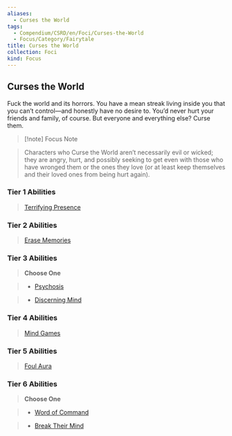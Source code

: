 ```yaml
---
aliases:
  - Curses the World
tags:
  - Compendium/CSRD/en/Foci/Curses-the-World
  - Focus/Category/Fairytale
title: Curses the World
collection: Foci
kind: Focus
---
```

## Curses the World  
Fuck the world and its horrors. You have a mean streak living inside you that you can’t control—and honestly have no desire to. You’d never hurt your friends and family, of course. But everyone and everything else? Curse them.  
  
>[!note] Focus Note  
>Characters who Curse the World aren’t necessarily evil or wicked; they are angry, hurt, and possibly seeking to get even with those who have wronged them or the ones they love (or at least keep themselves and their loved ones from being hurt again).  
  
  
### Tier 1 Abilities    
> [Terrifying Presence](Terrifying-Presence.md)    
  
### Tier 2 Abilities    
> [Erase Memories](Erase-Memories.md)    
  
  
### Tier 3 Abilities    
> **Choose One**    
>- [Psychosis](Psychosis.md)    
>- [Discerning Mind](Discerning-Mind.md)    
  
  
### Tier 4 Abilities    
> [Mind Games](Mind-Games.md)    
  
  
### Tier 5 Abilities    
> [Foul Aura](Foul-Aura.md)    
  
  
### Tier 6 Abilities    
> **Choose One**    
>- [Word of Command](Word-of-Command.md)    
>- [Break Their Mind](Break-Their-Mind.md)